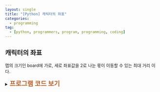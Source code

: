 ```yaml
---
layout: single
title: "[Python] 캐릭터의 좌표"
categories:
  - programming
tag:
  - [python, programmers, program, programming, coding]
---
```


## 캐릭터의 좌표  

맵의 크기인 board에 가로, 세로 좌표값을 2로 나눈 몫이 이동할 수 있는 최대 거리 이다.  

<details>
    <summary><span style="font-size:1.5em; font-weight:bold; color:#BA602B; cursor: pointer">프로그램 코드 보기</span></summary>
    <div markdown="1">  
```python
def solution(keyinput, board):
    answer = [0,0]
    up = 1
    right = 1
    left = -1
    down = -1
    width = 0
    height = 0

    for i in keyinput:
        if i == 'left':
            answer[0] += left
        elif i == 'right':
            answer[0] += right
        elif i == 'up':
            answer[1] += up
        else:
            answer[1] += down

    width = board[0] // 2 # 가로로 이동할 수 있는 최대 거리
    height = board[1] // 2 # 세로로 이동할 수 있는 최대 거리
    
    # 가로 체크
    if answer[0] < 0 and abs(answer[0]) > width:
        answer[0] = -(width)
    elif answer[0] > width:
        answer[0] = width

    # 세로 체크
    if answer[1] < 0 and abs(answer[1]) > height:
        answer[1] = -(height)
    elif answer[1] > height:
        answer[1] = height

    return answer
```
</div>
</details>
